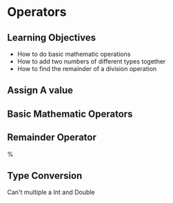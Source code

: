 # Operators

## Learning Objectives

- How to do basic mathematic operations
- How to add two numbers of different types together
- How to find the remainder of a division operation

## Assign A value

## Basic Mathematic Operators

## Remainder Operator
%

## Type Conversion
Can't multiple a Int and Double


